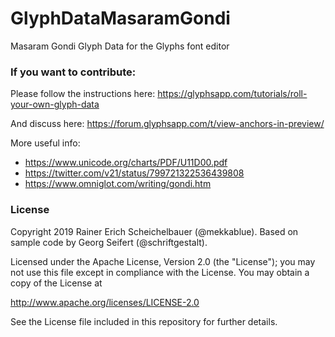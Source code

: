 # GlyphDataMasaramGondi
Masaram Gondi Glyph Data for the Glyphs font editor

### If you want to contribute:

Please follow the instructions here:
https://glyphsapp.com/tutorials/roll-your-own-glyph-data

And discuss here:
https://forum.glyphsapp.com/t/view-anchors-in-preview/

More useful info:
* https://www.unicode.org/charts/PDF/U11D00.pdf
* https://twitter.com/v21/status/799721322536439808
* https://www.omniglot.com/writing/gondi.htm

### License

Copyright 2019 Rainer Erich Scheichelbauer (@mekkablue).
Based on sample code by Georg Seifert (@schriftgestalt).

Licensed under the Apache License, Version 2.0 (the "License");
you may not use this file except in compliance with the License.
You may obtain a copy of the License at

http://www.apache.org/licenses/LICENSE-2.0

See the License file included in this repository for further details.
